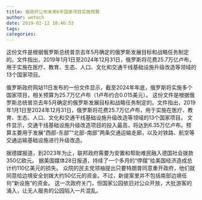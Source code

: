 ```yaml
---
title: 俄政府公布未来6年国家项目实施预算
author: wetech
date: 2019-02-12 10:46:53
tags: 
categories: 
---
```

这份文件是根据俄罗斯总统普京去年5月确定的俄罗斯发展目标和战略任务制定的。文件指出，2019年1月1日至2024年12月31日，俄罗斯将花费25.7万亿卢布，用于实施在医疗、教育、生态、人口、文化和交通干线基础设施升级改造等领域的13个国家项目。
<!-- more -->
俄罗斯政府网站11日发布的一份文件显示，截至2024年年底，俄罗斯将实施多个国家项目，相关预算为25.7万亿卢布（1卢布约合0.015美元）。
这份文件是根据俄罗斯总统普京去年5月确定的俄罗斯发展目标和战略任务制定的。文件指出，2019年1月1日至2024年12月31日，俄罗斯将花费25.7万亿卢布，用于实施在医疗、教育、生态、人口、文化和交通干线基础设施升级改造等领域的13个国家项目。
文件显示，交通干线基础设施升级改造项目的投入最高，将达到6.35万亿卢布。预算主要用于发展“西部-东部”“北部-南部”两条交通运输走廊，以及对铁路、航空等交通运输基础设施进行升级改造。
 
 
据德媒报道，到2023年为止，联邦政府需要为安置和帮助难民融入德国社会拨款350亿欧元。
据美国媒体28日报道，持续了一个多月的“停摆”给美国经济造成总计约110亿美元的损失。
众院的民主党领袖提出只要特朗普同意重开政府，他们就同意给边境安全划拨大约50亿元的资金。不过，新提案里并不包括南部边境任何“新设施”的资金。
这一次政府关门，但国家公园依旧对公众开放，大批游客的涌入，让无人服务的公园陷入一片混乱。
